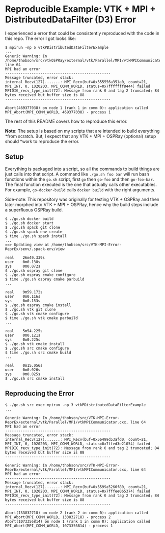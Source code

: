 # Reproducible Example: VTK + MPI + DistributedDataFilter (D3) Error

I experienced a error that could be consistently reproduced with the code in
this repo. The error I got looks like:

```console
$ mpirun -np 6 vtkPDistributedDataFilterExample
...
Generic Warning: In /home/thobson/src/vtkOSPRay/external/vtk/Parallel/MPI/vtkMPICommunicator.cxx, line 64
MPI had an error
------------------------------------------------
Message truncated, error stack:
internal_Recv(127).......: MPI_Recv(buf=0x555556a351a0, count=21, MPI_INT, 0, 1020203, MPI_COMM_WORLD, status=0x7fffffff8444) failed
MPIDIG_recv_type_init(72): Message from rank 0 and tag 2 truncated; 84 bytes received but buffer size is 88
------------------------------------------------

Abort(469377038) on node 1 (rank 1 in comm 0): application called MPI_Abort(MPI_COMM_WORLD, 469377038) - process 1
```

The rest of this README covers how to reproduce this error.

**Note:** The setup is based on my scripts that are intended to build everything
*from scratch. But, I expect that any VTK + MPI + OSPRay (optional) setup should
*work to reproduce the error.


## Setup

Everything is packaged into a script, so all the commands to build things are
just calls into that script. A command like `./go.sh foo bar` will run bash
functions within the `go.sh` script, first `go` then `go-foo` and then
`go-foo-bar`. The final function executed is the one that actually calls other
executables. For example, `go-docker-build` calls `docker build` with the right
arguments.

Side-note: This repository was originally for testing VTK + OSPRay and then
later morphed into VTK + MPI + OSPRay, hence why the build steps include a
superfluous OSPRay build.

```console
$ ./go.sh docker build
$ ./go.sh docker start
$ ./go.sh spack git clone
$ ./go.sh spack env create
$ time ./go.sh spack install
...
==> Updating view at /home/thobson/src/VTK-MPI-Error-ReprEx/senv/.spack-env/view

real    26m49.339s
user    0m0.138s
sys     0m0.072s
$ ./go.sh ospray git clone
$ ./go.sh ospray cmake configure
$ time ./go.sh ospray cmake parbuild
...

real    9m59.172s
user    0m0.116s
sys     0m0.153s
$ ./go.sh ospray cmake install
$ ./go.sh vtk git clone
$ ./go.sh vtk cmake configure
$ time ./go.sh vtk cmake parbuild
...

real    5m54.225s
user    0m0.121s
sys     0m0.225s
$ ./go.sh vtk cmake install
$ ./go.sh src cmake configure
$ time ./go.sh src cmake build
...

real    0m15.056s
user    0m0.026s
sys     0m0.025s
$ ./go.sh src cmake install
```

## Reproducing the Error

```console
$ ./go.sh src exec mpirun -np 3 vtkPDistributedDataFilterExample
...

Generic Warning: In /home/thobson/src/VTK-MPI-Error-ReprEx/external/vtk/Parallel/MPI/vtkMPICommunicator.cxx, line 64
MPI had an error
------------------------------------------------
Message truncated, error stack:
internal_Recv(127).......: MPI_Recv(buf=0x56499d53afd0, count=21, MPI_INT, 0, 1020203, MPI_COMM_WORLD, status=0x7ffed3e21054) failed
MPIDIG_recv_type_init(72): Message from rank 0 and tag 2 truncated; 84 bytes received but buffer size is 88
------------------------------------------------

Generic Warning: In /home/thobson/src/VTK-MPI-Error-ReprEx/external/vtk/Parallel/MPI/vtkMPICommunicator.cxx, line 64
MPI had an error
------------------------------------------------
Message truncated, error stack:
internal_Recv(127).......: MPI_Recv(buf=0x5599a5266f80, count=21, MPI_INT, 0, 1020203, MPI_COMM_WORLD, status=0x7fffee065374) failed
MPIDIG_recv_type_init(72): Message from rank 0 and tag 2 truncated; 84 bytes received but buffer size is 88
------------------------------------------------

Abort(133832718) on node 2 (rank 2 in comm 0): application called MPI_Abort(MPI_COMM_WORLD, 133832718) - process 2
Abort(1073356814) on node 1 (rank 1 in comm 0): application called MPI_Abort(MPI_COMM_WORLD, 1073356814) - process 1
```
